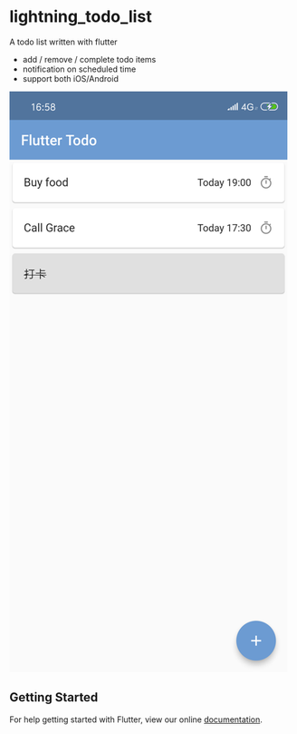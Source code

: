 # lightning_todo_list

A todo list written with flutter

- add / remove / complete todo items
- notification on scheduled time
- support both iOS/Android

![](./screenshot.png)

## Getting Started

For help getting started with Flutter, view our online
[documentation](https://flutter.io/).
